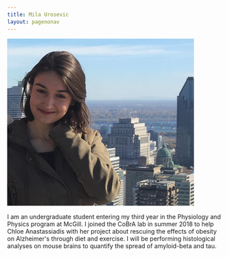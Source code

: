 ```yaml
---
title: Mila Urosevic
layout: pagenonav
---
```

![Mila Urosevic](/images/Mila_Urosevic.png)

I am an undergraduate student entering my third year in the Physiology and Physics program at McGill. I joined the CoBrA lab in summer 2018 to help Chloe Anastassiadis with her project about rescuing the effects of obesity on Alzheimer's through diet and exercise. I will be performing histological analyses on mouse brains to quantify the spread of amyloid-beta and tau.
